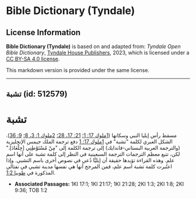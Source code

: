 # Bible Dictionary (Tyndale)

## License Information

**Bible Dictionary (Tyndale)** is based on and adapted from: _Tyndale Open Bible Dictionary_, [Tyndale House Publishers](https://tyndaleopenresources.com/), 2023, which is licensed under a [CC BY-SA 4.0 license](https://creativecommons.org/licenses/by-sa/4.0/legalcode.en).

This markdown version is provided under the same license.



--------------------------------

## تشبة (id: 512579)

تشبة
====

مسقط رأس إيليا النبي وسكانها ([1ملوك 17: 1؛](https://ref.ly/1Kgs17:1) [21: 17، 28؛](https://ref.ly/1Kgs21:17,1Kgs21:28) [2ملوك 1: 3، 8؛](https://ref.ly/2Kgs1:3,2Kgs1:8) [9: 36](https://ref.ly/2Kgs9:36)). الشكل العبري لكلمة "تشبة" في [1ملوك 17: 1](https://ref.ly/1Kgs17:1) دفع ترجمة الملك جيمس الإنجليزية (والترجمة العربية البستاني\-فاندايك) إلى ترجمة الكلمة إلى "مِنْ مُسْتَوْطِنِي \[جِلْعَادَ]." لكن، تتبع معظم الترجمات الترجمة السبعينية في النظر إلى كلمة تشبة على أنها اسم علم. وهذه القراءة تؤيدها حقيقة أن إيليَّا دُعي في نصوص أخرى باسم التشبي. وإذا اعتُبرت كلمة تشبة اسم علم، فمن المرجح أنها هي نفسها مدينة تشبي في نفتالي المذكورة في [طوبيا 1:2](https://ref.ly/Tob1:2).

* **Associated Passages:** 1KI 17:1; 1KI 21:17; 1KI 21:28; 2KI 1:3; 2KI 1:8; 2KI 9:36; TOB 1:2

